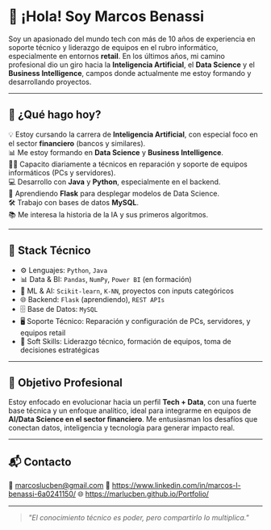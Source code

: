 # 👋 ¡Hola! Soy Marcos Benassi

Soy un apasionado del mundo tech con más de 10 años de experiencia en soporte técnico y liderazgo de equipos en el rubro informático, especialmente en entornos **retail**. En los últimos años, mi camino profesional dio un giro hacia la **Inteligencia Artificial**, el **Data Science** y el **Business Intelligence**, campos donde actualmente me estoy formando y desarrollando proyectos.

---

## 🧠 ¿Qué hago hoy?

💡 Estoy cursando la carrera de **Inteligencia Artificial**, con especial foco en el sector **financiero** (bancos y similares).  
📊 Me estoy formando en **Data Science** y **Business Intelligence**.  
👨‍🏫 Capacito diariamente a técnicos en reparación y soporte de equipos informáticos (PCs y servidores).  
💻 Desarrollo con **Java** y **Python**, especialmente en el backend.  
🐍 Aprendiendo **Flask** para desplegar modelos de Data Science.  
🛠 Trabajo con bases de datos **MySQL**.  
📚 Me interesa la historia de la IA y sus primeros algoritmos.  

---

## 🧰 Stack Técnico

- ⚙️ Lenguajes: `Python`, `Java`
- 📊 Data & BI: `Pandas`, `NumPy`, `Power BI` (en formación)
- 🧪 ML & AI: `Scikit-learn`, `K-NN`, proyectos con inputs categóricos
- 🌐 Backend: `Flask` (aprendiendo), `REST APIs`
- 🗄️ Base de Datos: `MySQL`
- 🖥️ Soporte Técnico: Reparación y configuración de PCs, servidores, y equipos retail
- 🧠 Soft Skills: Liderazgo técnico, formación de equipos, toma de decisiones estratégicas

---

## 🚀 Objetivo Profesional

Estoy enfocado en evolucionar hacia un perfil **Tech + Data**, con una fuerte base técnica y un enfoque analítico, ideal para integrarme en equipos de **AI/Data Science en el sector financiero**. Me entusiasman los desafíos que conectan datos, inteligencia y tecnología para generar impacto real.

---

## 📬 Contacto

📧 marcoslucben@gmail.com
💼 https://www.linkedin.com/in/marcos-l-benassi-6a0241150/
🌐 https://marlucben.github.io/Portfolio/ 

---

> *"El conocimiento técnico es poder, pero compartirlo lo multiplica."*  
